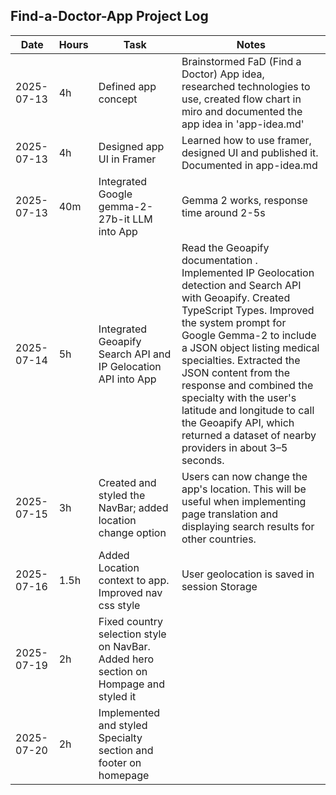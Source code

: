 ## Find-a-Doctor-App Project Log

| Date       | Hours | Task                                                                                 | Notes                                                                                                                                                                                                                                                                                                                                                                                                                                          |
| ---------- | ----- | ------------------------------------------------------------------------------------ | ---------------------------------------------------------------------------------------------------------------------------------------------------------------------------------------------------------------------------------------------------------------------------------------------------------------------------------------------------------------------------------------------------------------------------------------------- |
| 2025-07-13 | 4h    | Defined app concept                                                                  | Brainstormed FaD (Find a Doctor) App idea, researched technologies to use, created flow chart in miro and documented the app idea in 'app-idea.md'                                                                                                                                                                                                                                                                                             |
| 2025-07-13 | 4h    | Designed app UI in Framer                                                            | Learned how to use framer, designed UI and published it. Documented in app-idea.md                                                                                                                                                                                                                                                                                                                                                             |
| 2025-07-13 | 40m   | Integrated Google gemma-2-27b-it LLM into App                                        | Gemma 2 works, response time around 2-5s                                                                                                                                                                                                                                                                                                                                                                                                       |
| 2025-07-14 | 5h    | Integrated Geoapify Search API and IP Gelocation API into App                        | Read the Geoapify documentation . Implemented IP Geolocation detection and Search API with Geoapify. Created TypeScript Types. Improved the system prompt for Google Gemma-2 to include a JSON object listing medical specialties. Extracted the JSON content from the response and combined the specialty with the user's latitude and longitude to call the Geoapify API, which returned a dataset of nearby providers in about 3–5 seconds. |
| 2025-07-15 | 3h    | Created and styled the NavBar; added location change option                          | Users can now change the app's location. This will be useful when implementing page translation and displaying search results for other countries.                                                                                                                                                                                                                                                                                             |
| 2025-07-16 | 1.5h  | Added Location context to app. Improved nav css style                                | User geolocation is saved in session Storage                                                                                                                                                                                                                                                                                                                                                                                                   |
| 2025-07-19 | 2h    | Fixed country selection style on NavBar. Added hero section on Hompage and styled it |                                                                                                                                                                                                                                                                                                                                                                                                                                                |
| 2025-07-20 | 2h    | Implemented and styled Specialty section and footer on homepage                      |                                                                                                                                                                                                                                                                                                                                                                                                                                                |
